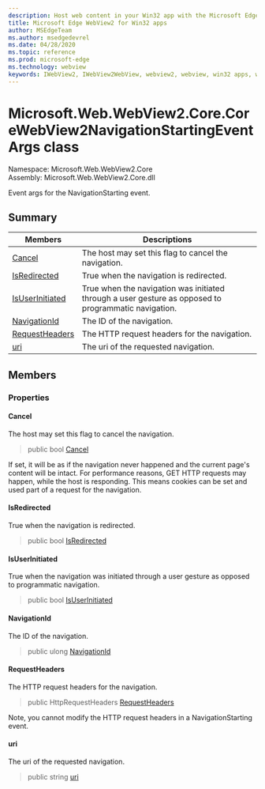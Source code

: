 ```yaml
---
description: Host web content in your Win32 app with the Microsoft Edge WebView2 control
title: Microsoft Edge WebView2 for Win32 apps
author: MSEdgeTeam
ms.author: msedgedevrel
ms.date: 04/28/2020
ms.topic: reference
ms.prod: microsoft-edge
ms.technology: webview
keywords: IWebView2, IWebView2WebView, webview2, webview, win32 apps, win32, edge, ICoreWebView2, ICoreWebView2Controller, browser control, edge html
---
```


# Microsoft.Web.WebView2.Core.CoreWebView2NavigationStartingEventArgs class 

Namespace: Microsoft.Web.WebView2.Core\
Assembly: Microsoft.Web.WebView2.Core.dll

Event args for the NavigationStarting event.

## Summary

 Members                        | Descriptions
--------------------------------|---------------------------------------------
[Cancel](#cancel) | The host may set this flag to cancel the navigation.
[IsRedirected](#isredirected) | True when the navigation is redirected.
[IsUserInitiated](#isuserinitiated) | True when the navigation was initiated through a user gesture as opposed to programmatic navigation.
[NavigationId](#navigationid) | The ID of the navigation.
[RequestHeaders](#requestheaders) | The HTTP request headers for the navigation.
[uri](#uri) | The uri of the requested navigation.

## Members

### Properties

#### Cancel 

The host may set this flag to cancel the navigation.

> public bool [Cancel](#cancel)

If set, it will be as if the navigation never happened and the current page's content will be intact. For performance reasons, GET HTTP requests may happen, while the host is responding. This means cookies can be set and used part of a request for the navigation.

#### IsRedirected 

True when the navigation is redirected.

> public bool [IsRedirected](#isredirected)

#### IsUserInitiated 

True when the navigation was initiated through a user gesture as opposed to programmatic navigation.

> public bool [IsUserInitiated](#isuserinitiated)

#### NavigationId 

The ID of the navigation.

> public ulong [NavigationId](#navigationid)

#### RequestHeaders 

The HTTP request headers for the navigation.

> public HttpRequestHeaders [RequestHeaders](#requestheaders)

Note, you cannot modify the HTTP request headers in a NavigationStarting event.

#### uri 

The uri of the requested navigation.

> public string [uri](#uri)

